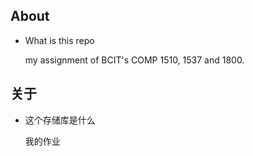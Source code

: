 ## About

* What is this repo

    my assignment of BCIT's COMP 1510, 1537 and 1800.

## 关于

* 这个存储库是什么

    我的作业
